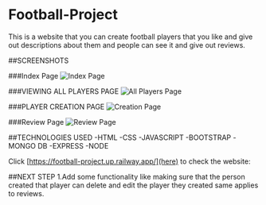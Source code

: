 # **Football-Project**

This is a website that you can create football players that you like and give out descriptions about them and people can see it and give out reviews.

##SCREENSHOTS

###Index Page
![Index Page](https://imgur.com/a/pA41XhG)


###VIEWING ALL PLAYERS PAGE
![All Players Page](https://imgur.com/E2IHKa8)


###PLAYER CREATION PAGE
![Creation Page](https://imgur.com/FxkYntq)

###Review Page
![Review Page](https://imgur.com/GFytQqd)

##TECHNOLOGIES USED
-HTML
-CSS 
-JAVASCRIPT
-BOOTSTRAP
-MONGO DB
-EXPRESS
-NODE

Click [https://football-project.up.railway.app/](here) to check the website:

##NEXT STEP
1.Add some functionality like making sure that the person created that player can delete and edit the player they created same applies to reviews.
